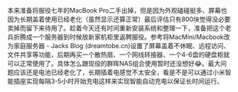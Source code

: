 本来准备将服役七年的MacBook Pro二手出掉，但是因为外观磕碰挺多、屏幕也因为长期盖着使用已经老化（虽然显示还算正常）最后评估只有800块觉得没必要卖掉而留下来待用了。趁着今天还有时间重新安装系统和整理一下，准备把这个老兵折腾成一个服务器到时候放新家机柜里返聘服役。参考将MacMini/Macbook改为家庭服务器 - Jacks Blog (dreamtobe.cn)设置了屏幕盖着不休眠、远程访问、文件共享等功能，后期再买一个散热扇、一个网线转接器、一个4-6盘的硬盘柜就可以正常使用了。具体怎么跟现役的群晖NAS组合使用暂时还没想好😂。最大问题应该还是电池已经老化了，长期插着电感觉不太安全，看是不是可以通过小米智能插座实现每隔3-5小时开始充电这样来实现智能自动充电以保证长时间运行。